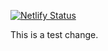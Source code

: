 [![Netlify Status](https://api.netlify.com/api/v1/badges/95a90ab6-8c42-44f1-83bc-076d1a9be9a6/deploy-status)](https://app.netlify.com/sites/grokkingtech/deploys)

This is a test change.
